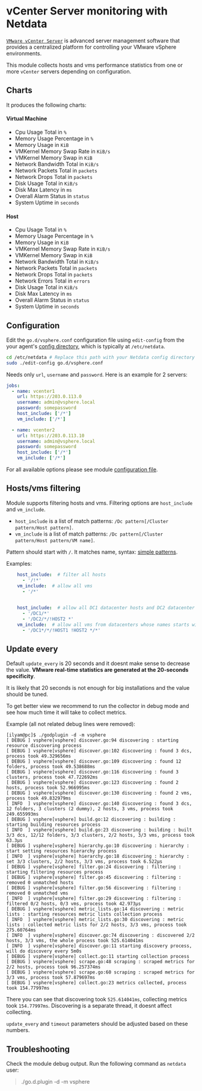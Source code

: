 <!--
title: "vCenter Server monitoring with Netdata"
custom_edit_url: https://github.com/netdata/go.d.plugin/edit/master/modules/vsphere/README.md
sidebar_label: "vCenter Servers"
-->

# vCenter Server monitoring with Netdata

[`VMware vCenter Server`](https://www.vmware.com/products/vcenter-server.html) is advanced server management software that provides a centralized platform for controlling your VMware vSphere environments.

This module collects hosts and vms performance statistics from one or more `vCenter` servers depending on configuration.

## Charts

It produces the following charts:

#### Virtual Machine

-   Cpu Usage Total in `%`
-   Memory Usage Percentage in `%`
-   Memory Usage in `KiB`
-   VMKernel Memory Swap Rate in `KiB/s`
-   VMKernel Memory Swap in `KiB`
-   Network Bandwidth Total in `KiB/s`
-   Network Packets Total in `packets`
-   Network Drops Total in `packets`
-   Disk Usage Total in `KiB/s`
-   Disk Max Latency in `ms`
-   Overall Alarm Status in `status`
-   System Uptime in `seconds`

#### Host

-   Cpu Usage Total in `%`
-   Memory Usage Percentage in `%`
-   Memory Usage in `KiB`
-   VMKernel Memory Swap Rate in `KiB/s`
-   VMKernel Memory Swap in `KiB`
-   Network Bandwidth Total in `KiB/s`
-   Network Packets Total in `packets`
-   Network Drops Total in `packets`
-   Network Errors Total in `errors`
-   Disk Usage Total in `KiB/s`
-   Disk Max Latency in `ms`
-   Overall Alarm Status in `status`
-   System Uptime in `seconds`

## Configuration

Edit the `go.d/vsphere.conf` configuration file using `edit-config` from the your agent's [config
directory](/docs/step-by-step/step-04.md#find-your-netdataconf-file), which is typically at `/etc/netdata`.

```bash
cd /etc/netdata # Replace this path with your Netdata config directory
sudo ./edit-config go.d/vsphere.conf
```

Needs only `url`, `username` and `password`. Here is an example for 2 servers:

```yaml
jobs:
  - name: vcenter1
    url: https://203.0.113.0
    username: admin@vsphere.local
    password: somepassword
    host_include: ['/*']
    vm_include: ['/*'] 

  - name: vcenter2
    url: https://203.0.113.10
    username: admin@vsphere.local
    password: somepassword
    host_include: ['/*']
    vm_include: ['/*']
```

For all available options please see module [configuration file](https://github.com/netdata/go.d.plugin/blob/master/config/go.d/vsphere.conf).

## Hosts/vms filtering

Module supports filtering hosts and vms. Filtering options are `host_include` and `vm_include`.

-   `host_include` is a list of match patterns: `/Dc pattern[/Cluster pattern/Host pattern]`. 
-   `vm_include` is a list of match patterns: `/Dc pattern[/Cluster pattern/Host pattern/VM name]`.

Pattern should start with `/`. It matches name, syntax: [simple patterns](https://docs.netdata.cloud/libnetdata/simple_pattern/).

Examples:

```yaml
    host_include:  # filter all hosts
      - '/!*'
    vm_include:  # allow all vms
      - '/*'
```
```yaml
    
    host_include:  # allow all DC1 datacenter hosts and DC2 datacenter hosts except HOST2
      - '/DC1/*'
      - '/DC2/*/!HOST2 *'
    vm_include:  # allow all vms from datacenters whose names starts with DC1 and from all hosts except HOST1 and HOST2
      - '/DC1*/*/!HOST1 !HOST2 */*'
```  
 
## Update every

Default `update_every` is 20 seconds and it doesnt make sense to decrease the value. **VMware real-time statistics are generated at the 20-seconds specificity**.

It is likely that 20 seconds is not enough for big installations and the value should be tuned.

To get better view we recommend to run the collector in debug mode and see how much time it will take to collect metrics.

Example (all not related debug lines were removed):

```
[ilyam@pc]$ ./godplugin -d -m vsphere
[ DEBUG ] vsphere[vsphere] discover.go:94 discovering : starting resource discovering process
[ DEBUG ] vsphere[vsphere] discover.go:102 discovering : found 3 dcs, process took 49.329656ms
[ DEBUG ] vsphere[vsphere] discover.go:109 discovering : found 12 folders, process took 49.538688ms
[ DEBUG ] vsphere[vsphere] discover.go:116 discovering : found 3 clusters, process took 47.722692ms
[ DEBUG ] vsphere[vsphere] discover.go:123 discovering : found 2 hosts, process took 52.966995ms
[ DEBUG ] vsphere[vsphere] discover.go:130 discovering : found 2 vms, process took 49.832979ms
[ INFO  ] vsphere[vsphere] discover.go:140 discovering : found 3 dcs, 12 folders, 3 clusters (2 dummy), 2 hosts, 3 vms, process took 249.655993ms
[ DEBUG ] vsphere[vsphere] build.go:12 discovering : building : starting building resources process
[ INFO  ] vsphere[vsphere] build.go:23 discovering : building : built 3/3 dcs, 12/12 folders, 3/3 clusters, 2/2 hosts, 3/3 vms, process took 63.3µs
[ DEBUG ] vsphere[vsphere] hierarchy.go:10 discovering : hierarchy : start setting resources hierarchy process
[ INFO  ] vsphere[vsphere] hierarchy.go:18 discovering : hierarchy : set 3/3 clusters, 2/2 hosts, 3/3 vms, process took 6.522µs
[ DEBUG ] vsphere[vsphere] filter.go:24 discovering : filtering : starting filtering resources process
[ DEBUG ] vsphere[vsphere] filter.go:45 discovering : filtering : removed 0 unmatched hosts
[ DEBUG ] vsphere[vsphere] filter.go:56 discovering : filtering : removed 0 unmatched vms
[ INFO  ] vsphere[vsphere] filter.go:29 discovering : filtering : filtered 0/2 hosts, 0/3 vms, process took 42.973µs
[ DEBUG ] vsphere[vsphere] metric_lists.go:14 discovering : metric lists : starting resources metric lists collection process
[ INFO  ] vsphere[vsphere] metric_lists.go:30 discovering : metric lists : collected metric lists for 2/2 hosts, 3/3 vms, process took 275.60764ms
[ INFO  ] vsphere[vsphere] discover.go:74 discovering : discovered 2/2 hosts, 3/3 vms, the whole process took 525.614041ms
[ INFO  ] vsphere[vsphere] discover.go:11 starting discovery process, will do discovery every 5m0s
[ DEBUG ] vsphere[vsphere] collect.go:11 starting collection process
[ DEBUG ] vsphere[vsphere] scrape.go:48 scraping : scraped metrics for 2/2 hosts, process took 96.257374ms
[ DEBUG ] vsphere[vsphere] scrape.go:60 scraping : scraped metrics for 3/3 vms, process took 57.879697ms
[ DEBUG ] vsphere[vsphere] collect.go:23 metrics collected, process took 154.77997ms

```

There you can see that discovering took `525.614041ms`, collecting metrics took `154.77997ms`.
Discovering is a separate thread, it doesnt affect collecting. 

`update_every` and `timeout` parameters should be adjusted based on these numbers.


## Troubleshooting

Check the module debug output. Run the following command as `netdata` user:

> ./go.d.plugin -d -m vsphere
